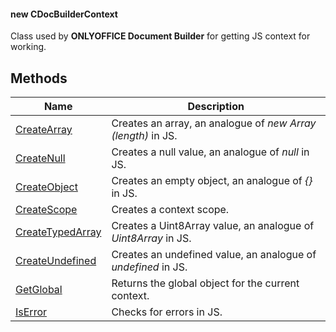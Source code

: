 #### new CDocBuilderContext

Class used by **ONLYOFFICE Document Builder** for getting JS context for working.

## Methods

| Name                                                                | Description                                                    |
| ------------------------------------------------------------------- | -------------------------------------------------------------- |
| [CreateArray](../CDocBuilderContext/CreateArray/index.md)           | Creates an array, an analogue of *new Array (length)* in JS.   |
| [CreateNull](../CDocBuilderContext/CreateNull/index.md)             | Creates a null value, an analogue of *null* in JS.             |
| [CreateObject](../CDocBuilderContext/CreateObject/index.md)         | Creates an empty object, an analogue of *{}* in JS.            |
| [CreateScope](../CDocBuilderContext/CreateScope/index.md)           | Creates a context scope.                                       |
| [CreateTypedArray](../CDocBuilderContext/CreateTypedArray/index.md) | Creates a Uint8Array value, an analogue of *Uint8Array* in JS. |
| [CreateUndefined](../CDocBuilderContext/CreateUndefined/index.md)   | Creates an undefined value, an analogue of *undefined* in JS.  |
| [GetGlobal](../CDocBuilderContext/GetGlobal/index.md)               | Returns the global object for the current context.             |
| [IsError](../CDocBuilderContext/IsError/index.md)                   | Checks for errors in JS.                                       |
